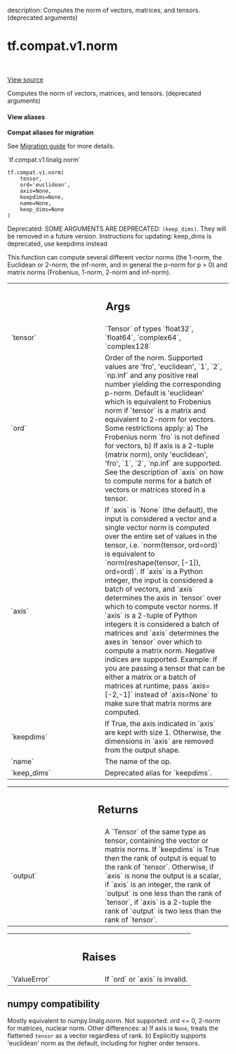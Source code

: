 description: Computes the norm of vectors, matrices, and tensors. (deprecated arguments)

<div itemscope itemtype="http://developers.google.com/ReferenceObject">
<meta itemprop="name" content="tf.compat.v1.norm" />
<meta itemprop="path" content="Stable" />
</div>

# tf.compat.v1.norm

<!-- Insert buttons and diff -->

<table class="tfo-notebook-buttons tfo-api nocontent" align="left">

</table>

<a target="_blank" class="external" href="/code/stable/tensorflow/python/ops/linalg_ops.py">View source</a>



Computes the norm of vectors, matrices, and tensors. (deprecated arguments)


<section class="expandable">
  <h4 class="showalways">View aliases</h4>
  <p>
<b>Compat aliases for migration</b>
<p>See
<a href="https://www.tensorflow.org/guide/migrate">Migration guide</a> for
more details.</p>
<p>`tf.compat.v1.linalg.norm`</p>
</p>
</section>

<pre class="devsite-click-to-copy prettyprint lang-py tfo-signature-link">
<code>tf.compat.v1.norm(
    tensor,
    ord=&#x27;euclidean&#x27;,
    axis=None,
    keepdims=None,
    name=None,
    keep_dims=None
)
</code></pre>



<!-- Placeholder for "Used in" -->

Deprecated: SOME ARGUMENTS ARE DEPRECATED: `(keep_dims)`. They will be removed in a future version.
Instructions for updating:
keep_dims is deprecated, use keepdims instead

This function can compute several different vector norms (the 1-norm, the
Euclidean or 2-norm, the inf-norm, and in general the p-norm for p > 0) and
matrix norms (Frobenius, 1-norm, 2-norm and inf-norm).

<!-- Tabular view -->
 <table class="responsive fixed orange">
<colgroup><col width="214px"><col></colgroup>
<tr><th colspan="2"><h2 class="add-link">Args</h2></th></tr>

<tr>
<td>
`tensor`<a id="tensor"></a>
</td>
<td>
`Tensor` of types `float32`, `float64`, `complex64`, `complex128`
</td>
</tr><tr>
<td>
`ord`<a id="ord"></a>
</td>
<td>
Order of the norm. Supported values are 'fro', 'euclidean',
`1`, `2`, `np.inf` and any positive real number yielding the corresponding
p-norm. Default is 'euclidean' which is equivalent to Frobenius norm if
`tensor` is a matrix and equivalent to 2-norm for vectors.
Some restrictions apply:
  a) The Frobenius norm `fro` is not defined for vectors,
  b) If axis is a 2-tuple (matrix norm), only 'euclidean', 'fro', `1`,
     `2`, `np.inf` are supported.
See the description of `axis` on how to compute norms for a batch of
vectors or matrices stored in a tensor.
</td>
</tr><tr>
<td>
`axis`<a id="axis"></a>
</td>
<td>
If `axis` is `None` (the default), the input is considered a vector
and a single vector norm is computed over the entire set of values in the
tensor, i.e. `norm(tensor, ord=ord)` is equivalent to
`norm(reshape(tensor, [-1]), ord=ord)`.
If `axis` is a Python integer, the input is considered a batch of vectors,
and `axis` determines the axis in `tensor` over which to compute vector
norms.
If `axis` is a 2-tuple of Python integers it is considered a batch of
matrices and `axis` determines the axes in `tensor` over which to compute
a matrix norm.
Negative indices are supported. Example: If you are passing a tensor that
can be either a matrix or a batch of matrices at runtime, pass
`axis=[-2,-1]` instead of `axis=None` to make sure that matrix norms are
computed.
</td>
</tr><tr>
<td>
`keepdims`<a id="keepdims"></a>
</td>
<td>
If True, the axis indicated in `axis` are kept with size 1.
Otherwise, the dimensions in `axis` are removed from the output shape.
</td>
</tr><tr>
<td>
`name`<a id="name"></a>
</td>
<td>
The name of the op.
</td>
</tr><tr>
<td>
`keep_dims`<a id="keep_dims"></a>
</td>
<td>
Deprecated alias for `keepdims`.
</td>
</tr>
</table>



<!-- Tabular view -->
 <table class="responsive fixed orange">
<colgroup><col width="214px"><col></colgroup>
<tr><th colspan="2"><h2 class="add-link">Returns</h2></th></tr>

<tr>
<td>
`output`<a id="output"></a>
</td>
<td>
A `Tensor` of the same type as tensor, containing the vector or
matrix norms. If `keepdims` is True then the rank of output is equal to
the rank of `tensor`. Otherwise, if `axis` is none the output is a scalar,
if `axis` is an integer, the rank of `output` is one less than the rank
of `tensor`, if `axis` is a 2-tuple the rank of `output` is two less
than the rank of `tensor`.
</td>
</tr>
</table>



<!-- Tabular view -->
 <table class="responsive fixed orange">
<colgroup><col width="214px"><col></colgroup>
<tr><th colspan="2"><h2 class="add-link">Raises</h2></th></tr>

<tr>
<td>
`ValueError`<a id="ValueError"></a>
</td>
<td>
If `ord` or `axis` is invalid.
</td>
</tr>
</table>




 <section><devsite-expandable expanded>
 <h2 class="showalways">numpy compatibility</h2>

Mostly equivalent to numpy.linalg.norm.
Not supported: ord <= 0, 2-norm for matrices, nuclear norm.
Other differences:
  a) If axis is `None`, treats the flattened `tensor` as a vector
   regardless of rank.
  b) Explicitly supports 'euclidean' norm as the default, including for
   higher order tensors.

 </devsite-expandable></section>

